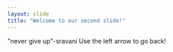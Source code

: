```yaml
---
layout: slide
title: "Welcome to our second slide!"
---
```

"never give up"-sravani
Use the left arrow to go back!
